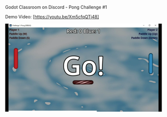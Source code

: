 Godot Classroom on Discord - Pong Challenge #1

Demo Video: [https://youtu.be/Xm5cfqQTj48]

![thumbnail](thumb.png "Rocket Pong")

